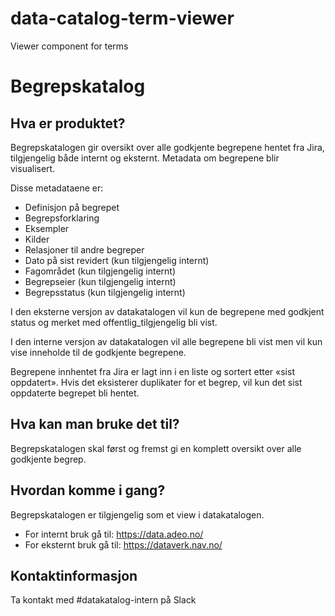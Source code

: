 # data-catalog-term-viewer
Viewer component for terms
# Begrepskatalog

## Hva er produktet?
Begrepskatalogen gir oversikt over alle godkjente begrepene hentet fra Jira, tilgjengelig både internt og eksternt. Metadata om begrepene blir visualisert. 

Disse metadataene er:

* Definisjon på begrepet
* Begrepsforklaring
* Eksempler
* Kilder
* Relasjoner til andre begreper
* Dato på sist revidert (kun tilgjengelig internt)
* Fagområdet (kun tilgjengelig internt)
* Begrepseier (kun tilgjengelig internt)
* Begrepsstatus (kun tilgjengelig internt)

I den eksterne versjon av datakatalogen vil kun de begrepene med godkjent status og merket med offentlig_tilgjengelig bli vist.

I den interne versjon av datakatalogen vil alle begrepene bli vist men vil kun vise inneholde til de godkjente begrepene.

Begrepene innhentet fra Jira er lagt inn i en liste og sortert etter «sist oppdatert». Hvis det eksisterer duplikater for et begrep, vil kun det sist oppdaterte begrepet bli hentet.

## Hva kan man bruke det til?
Begrepskatalogen skal først og fremst gi en komplett oversikt over alle godkjente begrep.

## Hvordan komme i gang?
Begrepskatalogen er tilgjengelig som et view i datakatalogen.

* For internt bruk gå til: https://data.adeo.no/
* For eksternt bruk gå til: https://dataverk.nav.no/

## Kontaktinformasjon

Ta kontakt med #datakatalog-intern på Slack

